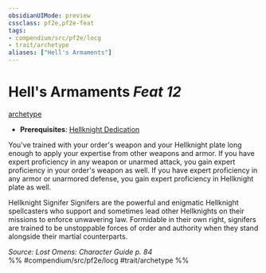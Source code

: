 ```yaml
---
obsidianUIMode: preview
cssclass: pf2e,pf2e-feat
tags:
- compendium/src/pf2e/locg
- trait/archetype
aliases: ["Hell's Armaments"]
---
```

# Hell's Armaments  *Feat 12*  
[archetype](../../Rules/traits/archetype.md)  

- **Prerequisites**: [Hellknight Dedication](hellknight-dedication-locg.md)

You've trained with your order's weapon and your Hellknight plate long enough to apply your expertise from other weapons and armor. If you have expert proficiency in any weapon or unarmed attack, you gain expert proficiency in your order's weapon as well. If you have expert proficiency in any armor or unarmored defense, you gain expert proficiency in Hellknight plate as well.

Hellknight Signifer Signifers are the powerful and enigmatic Hellknight spellcasters who support and sometimes lead other Hellknights on their missions to enforce unwavering law. Formidable in their own right, signifers are trained to be unstoppable forces of order and authority when they stand alongside their martial counterparts.

*Source: Lost Omens: Character Guide p. 84*  
%% #compendium/src/pf2e/locg #trait/archetype %%